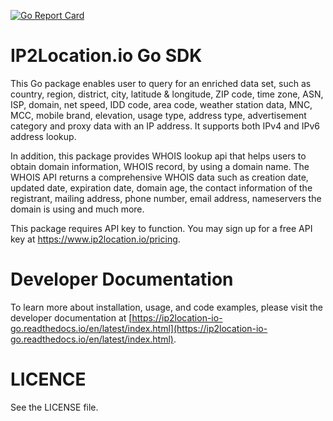 [![Go Report Card](https://goreportcard.com/badge/github.com/ip2location/ip2location-io-go)](https://goreportcard.com/report/github.com/ip2location/ip2location-io-go)

IP2Location.io Go SDK
=====================
This Go package enables user to query for an enriched data set, such as country, region, district, city, latitude & longitude, ZIP code, time zone, ASN, ISP, domain, net speed, IDD code, area code, weather station data, MNC, MCC, mobile brand, elevation, usage type, address type, advertisement category and proxy data with an IP address. It supports both IPv4 and IPv6 address lookup.

In addition, this package provides WHOIS lookup api that helps users to obtain domain information, WHOIS record, by using a domain name. The WHOIS API returns a comprehensive WHOIS data such as creation date, updated date, expiration date, domain age, the contact information of the registrant, mailing address, phone number, email address, nameservers the domain is using and much more.

This package requires API key to function. You may sign up for a free API key at https://www.ip2location.io/pricing.


Developer Documentation
=====================

To learn more about installation, usage, and code examples, please visit the developer documentation at [https://ip2location-io-go.readthedocs.io/en/latest/index.html](https://ip2location-io-go.readthedocs.io/en/latest/index.html).


LICENCE
=====================
See the LICENSE file.
